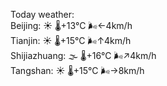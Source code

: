 Today weather:  
Beijing: ☀️ 🌡️+13°C 🌬️←4km/h  
Tianjin: ☀️ 🌡️+15°C 🌬️↑4km/h  
Shijiazhuang: 🌫  🌡️+16°C 🌬️↗4km/h  
Tangshan: ☀️ 🌡️+15°C 🌬️→8km/h  
